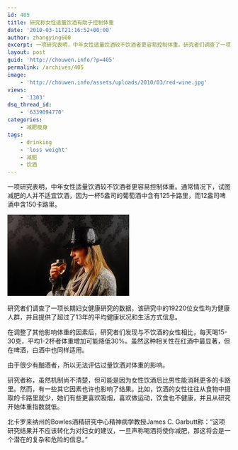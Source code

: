 ```yaml
---
id: 405
title: 研究称女性适量饮酒有助于控制体重
date: '2010-03-11T21:16:52+00:00'
author: zhangying600
excerpt: 一项研究表明，中年女性适量饮酒较不饮酒者更容易控制体重。研究者们调查了一项长期妇女健康研究的数据，该研究中的19220位女性均为健康人群，并且提供了超过了13年的平均健康状况和生活方式信息。在调整了其他影响体重的因素后，研究者们发现与不饮酒的女性相比，每天喝15-30克，平均1-2杯者体重增加可能降低30%。
layout: post
guid: 'http://chouwen.info/?p=405'
permalink: /archives/405
image:
    - 'http://chouwen.info/assets/uploads/2010/03/red-wine.jpg'
views:
    - '1303'
dsq_thread_id:
    - '6339094770'
categories:
    - 减肥瘦身
tags:
    - drinking
    - 'loss weight'
    - 减肥
    - 饮酒
---
```


一项研究表明，中年女性适量饮酒较不饮酒者更容易控制体重。通常情况下，试图减肥的人并不适宜饮酒，因为一杯5盎司的葡萄酒中含有125卡路里，而12盎司啤酒中含150卡路里。

![](/assets/uploads/2010/03/images-1.jpg)

研究者们调查了一项长期妇女健康研究的数据，该研究中的19220位女性均为健康人群，并且提供了超过了13年的平均健康状况和生活方式信息。

在调整了其他影响体重的因素后，研究者们发现与不饮酒的女性相比，每天喝15-30克，平均1-2杯者体重增加可能降低30%。虽然这种相关性在红酒中最显著，但在啤酒，白酒中也同样适用。

由于很少有酗酒者，所以无法评估过量饮酒对体重的影响。

研究者称，虽然机制尚不清楚，但可能是因为女性饮酒后比男性能消耗更多的卡路里。然而，有一些其它因素也许也影响了结果。比如，饮酒的女性往往从食物中摄取的卡路里就少，她们有些更喜欢吸烟，喜欢做运动，饮食也不健康，并且从研究开始体重指数就低。

北卡罗来纳州的Bowles酒精研究中心精神病学教授James C. Garbutt称：“这项研究结果并不应该转化为对妇女的建议，一旦声称喝酒将使你减肥，那这将会是一个潜在的复杂和危险的信息。”